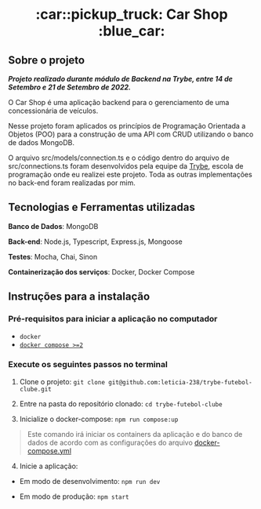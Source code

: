 <h1 align="center">
  :car::pickup_truck: Car Shop :blue_car:
</h1>

## Sobre o projeto

***Projeto realizado durante módulo de Backend na Trybe, entre 14 de Setembro e 21 de Setembro de 2022.***

O Car Shop é uma aplicação backend para o gerenciamento de uma concessionária de veículos.

Nesse projeto foram aplicados os princípios de Programação Orientada a Objetos (POO) para a construção de uma API com CRUD utilizando o banco de dados MongoDB.

O arquivo src/models/connection.ts e o código dentro do arquivo de src/connections.ts foram desenvolvidos pela equipe da [Trybe](https://www.betrybe.com/), escola de programação onde eu realizei este projeto. Toda as outras implementações no back-end foram realizadas por mim.

## Tecnologias e Ferramentas utilizadas

**Banco de Dados**: MongoDB

**Back-end**: Node.js, Typescript, Express.js, Mongoose

**Testes**: Mocha, Chai, Sinon

**Containerização dos serviços**: Docker, Docker Compose

## Instruções para a instalação

### Pré-requisitos para iniciar a aplicação no computador

- `docker`
- [`docker compose >=2`](https://docs.docker.com/compose/install/)

### Execute os seguintes passos no terminal

1. Clone o projeto: `git clone git@github.com:leticia-238/trybe-futebol-clube.git`

2. Entre na pasta do repositório clonado: `cd trybe-futebol-clube`

3. Inicialize o docker-compose: `npm run compose:up`

> Este comando irá iniciar os containers da aplicação e do banco de dados de acordo com as configurações do arquivo [docker-compose.yml](https://github.com/leticia-238/car-shop/blob/main/docker-compose.yml)

4. Inicie a aplicação:

- Em modo de desenvolvimento: `npm run dev`

- Em modo de produção: `npm start`
